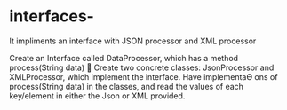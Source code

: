 # interfaces-
It impliments an interface with JSON processor and XML processor

Create an Interface called DataProcessor, which has a method process(String data)
 Create two concrete classes: JsonProcessor and XMLProcessor, which implement the interface. 
Have implementaƟ ons of process(String data) in the classes, and read the values of each 
key/element in either the Json or XML provided.
